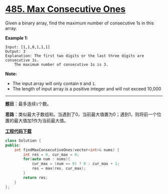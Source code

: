 # [485. Max Consecutive Ones](https://leetcode.com/problems/max-consecutive-ones/)

Given a binary array, find the maximum number of consecutive 1s in this array.

**Example 1:**

```
Input: [1,1,0,1,1,1]
Output: 3
Explanation: The first two digits or the last three digits are consecutive 1s.
    The maximum number of consecutive 1s is 3.
```

**Note:**

- The input array will only contain `0` and `1`.
- The length of input array is a positive integer and will not exceed 10,000

-----

**题目**：最多连续`1`个数。

**思路**：类似最大子数组和。当遇到了0，当前最大值置为0；遇到1，则将前一个位置的最大值加1作为当前最大值。

[**工程代码下载**](https://github.com/shenkh/leetcode)

```cpp
class Solution {
public:
    int findMaxConsecutiveOnes(vector<int>& nums) {
        int res = 0, cur_max = 0;
        for(auto num : nums){
            cur_max = (num == 0) ? 0 : cur_max + 1;
            res = max(res, cur_max);
        }
        return res;
    }
};
```
